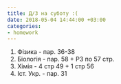 ```yaml
---
title: Д/З на суботу :(
date: 2018-05-04 14:44:00 +03:00
categories:
- homework
---
```


1. Фізика - пар. 36-38
2. Біологія - пар. 58 + РЗ по 57 стр.
3. Хімія - 4 стр 49 + 1 стр 56
4. Іст. Укр. - пар. 31